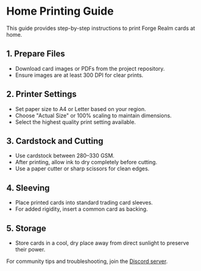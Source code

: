 # Home Printing Guide

This guide provides step-by-step instructions to print Forge Realm cards at home.

## 1. Prepare Files
- Download card images or PDFs from the project repository.
- Ensure images are at least 300 DPI for clear prints.

## 2. Printer Settings
- Set paper size to A4 or Letter based on your region.
- Choose "Actual Size" or 100% scaling to maintain dimensions.
- Select the highest quality print setting available.

## 3. Cardstock and Cutting
- Use cardstock between 280–330 GSM.
- After printing, allow ink to dry completely before cutting.
- Use a paper cutter or sharp scissors for clean edges.

## 4. Sleeving
- Place printed cards into standard trading card sleeves.
- For added rigidity, insert a common card as backing.

## 5. Storage
- Store cards in a cool, dry place away from direct sunlight to preserve their power.

For community tips and troubleshooting, join the [Discord server](https://discord.gg/KQTY8DfY).
